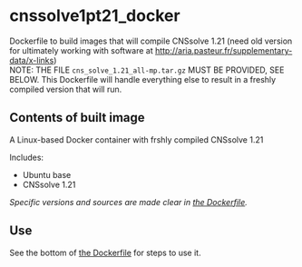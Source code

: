 # cnssolve1pt21_docker

Dockerfile to build images that will compile CNSsolve 1.21 (need old version for ultimately working with software at http://aria.pasteur.fr/supplementary-data/x-links)  
NOTE: THE FILE `cns_solve_1.21_all-mp.tar.gz` MUST BE PROVIDED, SEE BELOW. This Dockerfile will handle everything else to result in a freshly compiled version that will run.



Contents of built image
-----------------------

A Linux-based Docker container with frshly compiled CNSsolve 1.21

Includes:

* Ubuntu base
* CNSsolve 1.21

*Specific versions and sources are made clear in [the Dockerfile](https://github.com/fomightez/cnssolve1pt21_docker/blob/master/Dockerfile).*  

Use
----

See the bottom of [the Dockerfile](https://github.com/fomightez/cnssolve1pt21_docker/blob/master/Dockerfile) for steps to use it.
